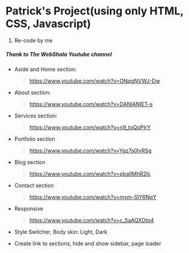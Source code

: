 # Patrick's Project(using only HTML, CSS, Javascript)

1. Re-code by me

##### Thank to The WebShala Youtube channel

- Aside and Home section:
  > https://www.youtube.com/watch?v=ONqgNVWJ-Dw
- About section:
  > https://www.youtube.com/watch?v=DANIANIET-s
- Services section:
  > https://www.youtube.com/watch?v=n9_tqQqPIrY
- Portfolio section
  > https://www.youtube.com/watch?v=Ygz7s0lyRSg
- Blog section
  > https://www.youtube.com/watch?v=pbaIIMhR2lc
- Contact section
  > https://www.youtube.com/watch?v=mym-SlY6NqY
- Responsive
  > https://www.youtube.com/watch?v=c_5aAQXDtp4
- Style Switcher, Body skin: Light, Dark
  >
- Create link to sections, hide and show sidebar, page loader
  >
